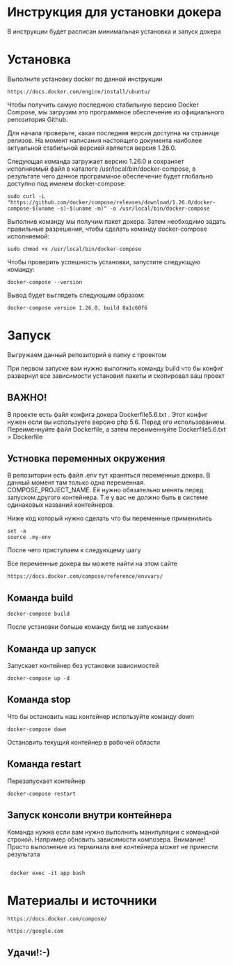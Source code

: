 # Инструкция для установки докера
В инструкции будет расписан минимальная установка и запуск докера




# Установка

Выполните установку docker по данной инструкции 

```
https://docs.docker.com/engine/install/ubuntu/
```

Чтобы получить самую последнюю стабильную версию Docker Compose, мы загрузим это программное обеспечение из официального репозитория Github.

Для начала проверьте, какая последняя версия доступна на странице релизов. На момент написания настоящего документа наиболее актуальной стабильной версией является версия 1.26.0.

Следующая команда загружает версию 1.26.0 и сохраняет исполняемый файл в каталоге /usr/local/bin/docker-compose, в результате чего данное программное обеспечение будет глобально доступно под именем docker-compose:

```
sudo curl -L "https://github.com/docker/compose/releases/download/1.26.0/docker-compose-$(uname -s)-$(uname -m)" -o /usr/local/bin/docker-compose
```

Выполнив команду мы получим пакет докера. Затем необходимо задать правильные разрешения, чтобы сделать команду docker-compose исполняемой:

```
sudo chmod +x /usr/local/bin/docker-compose
```

Чтобы проверить успешность установки, запустите следующую команду:

```
docker-compose --version
```

Вывод будет выглядеть следующим образом:

```
docker-compose version 1.26.0, build 8a1c60f6
```

# Запуск

Выгружаем данный репозиторий в папку с проектом

При первом запуске вам нужно выполнить команду build что бы конфиг развернул все зависимости установил пакеты и скопировал ваш проект

## ВАЖНО!

В проекте есть файл конфига докера Dockerfile5.6.txt . Этот конфиг нужен если вы используете версию php 5.6. Перед его использованием. Переименнуйте файл Dockerfile, а затем переименнуйте Dockerfile5.6.txt > Dockerfile

## Устновка переменных окружения

В репозитории есть файл .env тут храняться переменные докера. В данный момент там только одна переменная. COMPOSE_PROJECT_NAME. Её нужно обязательно менять перед запуском другого контейнера. Т.е у вас не должно быть в системе одинаковых названий контейнеров.

Ниже код который нужно сделать что бы переменные применились

```
set -a
source .my-env

```

После чего приступаем к следующему шагу

Все переменные докера вы можете найти на этом сайте

```
https://docs.docker.com/compose/reference/envvars/
```

## Команда build

```
docker-compose build
```

После установки больше команду билд не запускаем

## Команда up запуск

Запускает контейнер без установки зависимостей
```
docker-compose up -d
```

## Команда stop
Что бы остановить наш контейнер используйте команду down

```
docker-compose down
```

Остановить текущий контейнер в рабочей области

## Команда restart

Перезапускает контейнер

```
docker-compose restart
```

## Запуск консоли внутри контейнера

Команда нужна если вам нужно выполнить манипуляции с командной строкой. Например обновить зависимости композера. Внимание! Просто выполнение из терминала вне контейнера может не принести результата

```

 docker exec -it app bash

```

# Материалы и источники

```
https://docs.docker.com/compose/
```

```
https://google.com
```

## Удачи!:-)